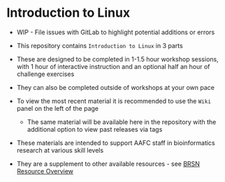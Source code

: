 # Introduction to Linux

- WIP - File issues with GitLab to highlight potential additions or errors

- This repository contains `Introduction to Linux` in 3 parts
- These are designed to be completed in 1-1.5 hour workshop sessions, with 1 hour of interactive instruction and an optional half an hour of challenge exercises
- They can also be completed outside of workshops at your own pace
- To view the most recent material it is recommended to use the `Wiki` panel on the left of the page
  - The same material will be available here in the repository with the additional option to view past releases via tags

- These materials are intended to support AAFC staff in bioinformatics research at various skill levels
- They are a supplement to other available resources - see [BRSN Resource Overview](https://collab.agr.gc.ca/co/BRS-SRB/SitePages/Resource%20Overview.aspx)
